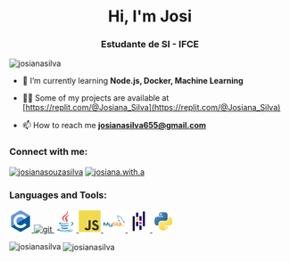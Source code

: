 <h1 align="center">Hi, I'm Josi</h1>
<h3 align="center">Estudante de SI - IFCE</h3>

<p align="left"> <img src="https://komarev.com/ghpvc/?username=josianasilva&label=Profile%20views&color=0e75b6&style=flat" alt="josianasilva" /> </p>

- 🌱 I’m currently learning **Node.js, Docker, Machine Learning**

- 👨‍💻 Some of my projects are available at [https://replit.com/@Josiana_Silva](https://replit.com/@Josiana_Silva)

- 📫 How to reach me **josianasilva655@gmail.com**

<h3 align="left">Connect with me:</h3>
<p align="left">
<a href="https://linkedin.com/in/josianasouzasilva" target="blank"><img align="center" src="https://raw.githubusercontent.com/rahuldkjain/github-profile-readme-generator/master/src/images/icons/Social/linked-in-alt.svg" alt="josianasouzasilva" height="30" width="40" /></a>
<a href="https://instagram.com/josiana.with.a" target="blank"><img align="center" src="https://raw.githubusercontent.com/rahuldkjain/github-profile-readme-generator/master/src/images/icons/Social/instagram.svg" alt="josiana.with.a" height="30" width="40" /></a>
</p>

<h3 align="left">Languages and Tools:</h3>
<p align="left"> <a href="https://www.cprogramming.com/" target="_blank" rel="noreferrer"> <img src="https://raw.githubusercontent.com/devicons/devicon/master/icons/c/c-original.svg" alt="c" width="40" height="40"/> </a> <a href="https://git-scm.com/" target="_blank" rel="noreferrer"> <img src="https://www.vectorlogo.zone/logos/git-scm/git-scm-icon.svg" alt="git" width="40" height="40"/> </a> <a href="https://www.java.com" target="_blank" rel="noreferrer"> <img src="https://raw.githubusercontent.com/devicons/devicon/master/icons/java/java-original.svg" alt="java" width="40" height="40"/> </a> <a href="https://developer.mozilla.org/en-US/docs/Web/JavaScript" target="_blank" rel="noreferrer"> <img src="https://raw.githubusercontent.com/devicons/devicon/master/icons/javascript/javascript-original.svg" alt="javascript" width="40" height="40"/> </a> <a href="https://www.mysql.com/" target="_blank" rel="noreferrer"> <img src="https://raw.githubusercontent.com/devicons/devicon/master/icons/mysql/mysql-original-wordmark.svg" alt="mysql" width="40" height="40"/> </a> <a href="https://pandas.pydata.org/" target="_blank" rel="noreferrer"> <img src="https://raw.githubusercontent.com/devicons/devicon/2ae2a900d2f041da66e950e4d48052658d850630/icons/pandas/pandas-original.svg" alt="pandas" width="40" height="40"/> </a> <a href="https://www.python.org" target="_blank" rel="noreferrer"> <img src="https://raw.githubusercontent.com/devicons/devicon/master/icons/python/python-original.svg" alt="python" width="40" height="40"/> </a> </p>

<p><img align="left" src="https://github-readme-stats.vercel.app/api/top-langs?username=josianasilva&show_icons=true&locale=en&layout=compact" alt="josianasilva" /></p>

<p>&nbsp;<img align="center" src="https://github-readme-stats.vercel.app/api?username=josianasilva&show_icons=true&locale=en" alt="josianasilva" /></p>
